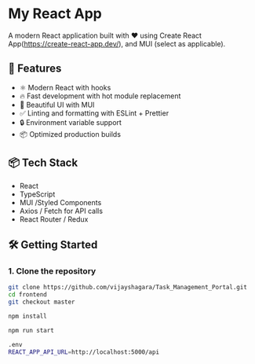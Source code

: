 # My React App

A modern React application built with ❤️ using Create React App(https://create-react-app.dev/), and MUI (select as applicable).

## 🚀 Features

- ⚛️ Modern React with hooks
- 🔥 Fast development with hot module replacement
- 🎨 Beautiful UI with MUI
- ✅ Linting and formatting with ESLint + Prettier
- 🔒 Environment variable support
- 📦 Optimized production builds

## 📦 Tech Stack

- React
- TypeScript
- MUI /Styled Components
- Axios / Fetch for API calls
- React Router / Redux

## 🛠️ Getting Started

### 1. Clone the repository

```bash
git clone https://github.com/vijayshagara/Task_Management_Portal.git
cd frontend
git checkout master

npm install

npm run start

.env
REACT_APP_API_URL=http://localhost:5000/api
